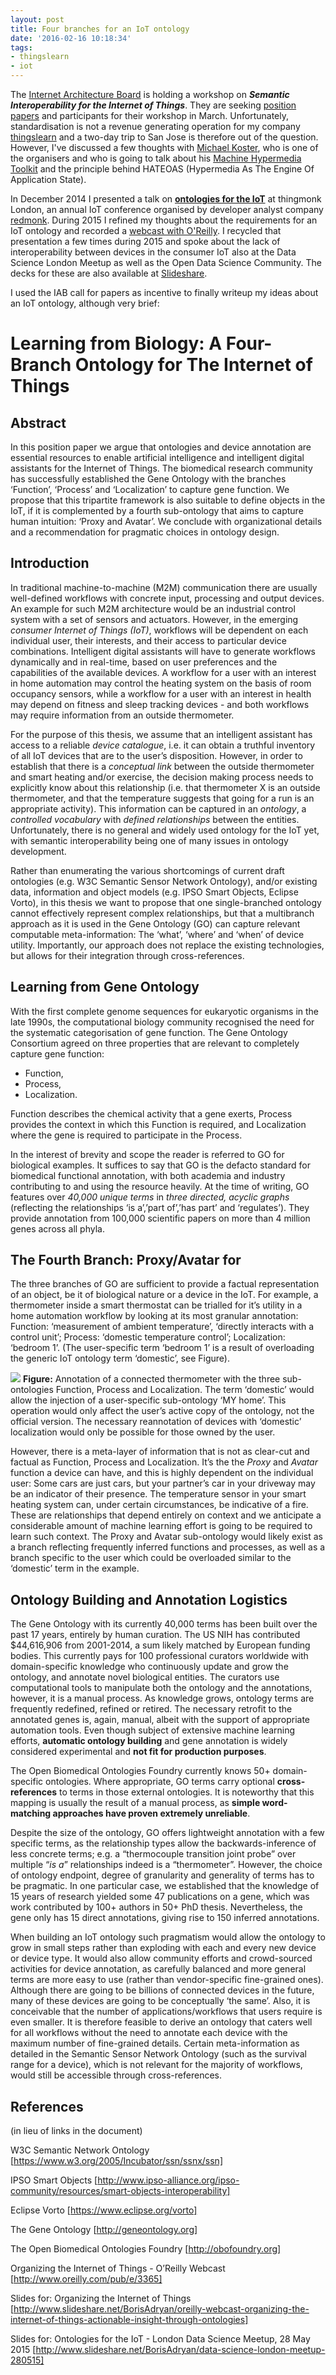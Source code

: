 ```yaml
---
layout: post
title: Four branches for an IoT ontology
date: '2016-02-16 10:18:34'
tags:
- thingslearn
- iot
---
```


The [Internet Architecture Board](https://www.iab.org) is holding a workshop on ***Semantic Interoperability for the Internet of Things***. They are seeking [position papers](https://www.iab.org/activities/workshops/iotsi/) and participants for their workshop in March. Unfortunately, standardisation is not a revenue generating operation for my company [thingslearn](http://wwww.thingslearn.com) and a two-day trip to San Jose is therefore out of the question. However, I've discussed a few thoughts with [Michael Koster](https://twitter.com/michaeljkoster), who is one of the organisers and who is going to talk about his [Machine Hypermedia Toolkit](https://github.com/connectIOT/HypermediaDemo/wiki/Overview) and the principle behind HATEOAS (Hypermedia As The Engine Of Application State).

In December 2014 I presented a talk on **[ontologies for the IoT](http://www.slideshare.net/BorisAdryan/thing-monk-borisadryan2014)** at thingmonk London, an annual IoT conference organised by developer analyst company [redmonk](http://redmonk.com). During 2015 I refined my thoughts about the requirements for an IoT ontology and recorded a [webcast with O'Reilly](http://www.oreilly.com/pub/e/3365). I recycled that presentation a few times during 2015 and spoke about the lack of interoperability between devices in the consumer IoT also at the Data Science London Meetup as well as the Open Data Science Community. The decks for these are also available at [Slideshare](http://www.slideshare.net/BorisAdryan).

I used the IAB call for papers as incentive to finally writeup my ideas about an IoT ontology, although very brief:

# Learning from Biology: A Four-Branch Ontology for The Internet of Things

## Abstract
In this position paper we argue that ontologies and device annotation are essential resources to enable artificial intelligence and intelligent digital assistants for the Internet of Things. The biomedical research community has successfully established the Gene Ontology with the branches ‘Function’, ‘Process’ and ‘Localization’ to capture gene function. We propose that this tripartite framework is also suitable to define objects in the IoT, if it is complemented by a fourth sub-ontology that aims to capture human intuition: ‘Proxy and Avatar’. We conclude with organizational details and a recommendation for pragmatic choices in ontology design.

## Introduction
In traditional machine-to-machine (M2M) communication there are usually well-defined workflows with concrete input, processing and output devices. An example for such M2M architecture would be an industrial control system with a set of sensors and actuators. However, in the emerging *consumer Internet of Things (IoT)*, workflows will be dependent on each individual user, their interests, and their access to particular device combinations. Intelligent digital assistants will have to generate workflows dynamically and in real-time, based on user preferences and the capabilities of the available devices. A workflow for a user with an interest in home automation may control the heating system on the basis of room occupancy sensors, while a workflow for a user with an interest in health may depend on fitness and sleep tracking devices - and both workflows may require information from an outside thermometer.

For the purpose of this thesis, we assume that an intelligent assistant has access to a reliable *device catalogue*, i.e. it can obtain a truthful inventory of all IoT devices that are to the user’s disposition. However, in order to establish that there is a *conceptual link* between the outside thermometer and smart heating and/or exercise, the decision making process needs to explicitly know about this relationship (i.e. that thermometer X is an outside thermometer, and that the temperature suggests that going for a run is an appropriate activity). This information can be captured in an *ontology*, a *controlled vocabulary* with *defined relationships* between the entities. Unfortunately, there is no general and widely used ontology for the IoT yet, with semantic interoperability being one of many issues in ontology development.

Rather than enumerating the various shortcomings of current draft ontologies (e.g. W3C Semantic Sensor Network Ontology), and/or existing data, information and object models (e.g. IPSO Smart Objects, Eclipse Vorto), in this thesis we want to propose that one single-branched ontology cannot effectively represent complex relationships, but that a multibranch approach as it is used in the Gene Ontology (GO) can capture relevant computable meta-information: The ‘what’, ‘where’ and ‘when’ of device utility. Importantly, our approach does not replace the existing technologies, but allows for their integration through cross-references.

## Learning from Gene Ontology
With the first complete genome sequences for eukaryotic organisms in the late 1990s, the computational biology community recognised the need for the systematic categorisation of gene function. The Gene Ontology Consortium agreed on three properties that are relevant to completely capture gene function:

* Function,
* Process,
* Localization.

Function describes the chemical activity that a gene exerts, Process provides the context in which this Function is required, and Localization where the gene is required to participate in the Process.

In the interest of brevity and scope the reader is referred to GO for biological examples. It suffices to say that GO is the defacto standard for biomedical functional annotation, with both academia and industry contributing to and using the resource heavily. At the time of writing, GO features over *40,000 unique *terms** in *three directed, acyclic graphs* (reflecting the relationships ‘is a’,’part of’,’has part’ and ‘regulates’). They provide annotation from 100,000 scientific papers on more than 4 million genes across all phyla.

## The Fourth Branch: Proxy/Avatar for
The three branches of GO are sufficient to provide a factual representation of an object, be it of biological nature or a device in the IoT. For example, a thermometer inside a smart thermostat can be trialled for it’s utility in a home automation workflow by looking at its most granular annotation: Function: ‘measurement of ambient temperature’, ‘directly interacts with a control unit’; Process: ‘domestic temperature control’; Localization: ‘bedroom 1’. (The user-specific term ‘bedroom 1’ is a result of overloading the generic IoT ontology term ‘domestic’, see Figure).<br>

![](/content/images/2016/02/exampleannot.png)
**Figure:** Annotation of a connected thermometer with the three sub-ontologies Function, Process and Localization. The term ‘domestic’ would allow the injection of a user-specific sub-ontology ‘MY home’. This operation would only affect the user’s active copy of the ontology, not the official version. The necessary reannotation of devices with ‘domestic’ localization would only be possible for those owned by the user.
<br>

However, there is a meta-layer of information that is not as clear-cut and factual as Function, Process and Localization. It’s the the *Proxy* and *Avatar* function a device can have, and this is highly dependent on the individual user: Some cars are just cars, but your partner’s car in your driveway may be an indicator of their presence. The temperature sensor in your smart heating system can, under certain circumstances, be indicative of a fire. These are relationships that depend entirely on context and we anticipate a considerable amount of machine learning effort is going to be required to learn such context. The Proxy and Avatar sub-ontology would likely exist as a branch reflecting frequently inferred functions and processes, as well as a branch specific to the user which could be overloaded similar to the ‘domestic’ term in the example.

## Ontology Building and Annotation Logistics
The Gene Ontology with its currently 40,000 terms has been built over the past 17 years, entirely by human curation. The US NIH has contributed $44,616,906 from 2001-2014, a sum likely matched by European funding bodies. This currently pays for 100 professional curators worldwide with domain-specific knowledge who continuously update and grow the ontology, and annotate novel biological entities. The curators use computational tools to manipulate both the ontology and the annotations, however, it is a manual process. As knowledge grows, ontology terms are frequently redefined, refined or retired. The necessary retrofit to the annotated genes is, again, manual, albeit with the support of appropriate automation tools. Even though subject of extensive machine learning efforts, **automatic ontology building** and gene annotation is widely considered experimental and **not fit for production purposes**.

The Open Biomedical Ontologies Foundry currently knows 50+ domain-specific ontologies. Where appropriate, GO terms carry optional **cross-references** to terms in those external ontologies. It is noteworthy that this mapping is usually the result of a manual process, as **simple word-matching approaches have proven extremely unreliable**.

Despite the size of the ontology, GO offers lightweight annotation with a few specific terms, as the relationship types allow the backwards-inference of less concrete terms; e.g. a “thermocouple transition joint probe” over multiple “*is a*” relationships indeed is a “thermometer”. However, the choice of ontology endpoint, degree of granularity and generality of terms has to be pragmatic. In one particular case, we established that the knowledge of 15 years of research yielded some 47 publications on a gene, which was work contributed by 100+ authors in 50+ PhD thesis. Nevertheless, the gene only has 15 direct annotations, giving rise to 150 inferred annotations.

When building an IoT ontology such pragmatism would allow the ontology to grow in small steps rather than exploding with each and every new device or device type. It would also allow community efforts and crowd-sourced activities for device annotation, as carefully balanced and more general terms are more easy to use (rather than vendor-specific fine-grained ones). Although there are going to be billions of connected devices in the future, many of these devices are going to be conceptually ‘the same’. Also, it is conceivable that the number of applications/workflows that users require is even smaller. It is therefore feasible to derive an ontology that caters well for all workflows without the need to annotate each device with the maximum number of fine-grained details. Certain meta-information as detailed in the Semantic Sensor Network Ontology (such as the survival range for a device), which is not relevant for the majority of workflows, would still be accessible through cross-references.

## References
(in lieu of links in the document)

W3C Semantic Network Ontology
[https://www.w3.org/2005/Incubator/ssn/ssnx/ssn]

IPSO Smart Objects
[http://www.ipso-alliance.org/ipso-community/resources/smart-objects-interoperability]

Eclipse Vorto
[https://www.eclipse.org/vorto]

The Gene Ontology
[http://geneontology.org]

The Open Biomedical Ontologies Foundry
[http://obofoundry.org]

Organizing the Internet of Things - O’Reilly Webcast
[http://www.oreilly.com/pub/e/3365]

Slides for: Organizing the Internet of Things
[http://www.slideshare.net/BorisAdryan/oreilly-webcast-organizing-the-internet-of-things-actionable-insight-through-ontologies]

Slides for: Ontologies for the IoT - London Data Science Meetup, 28 May 2015
[http://www.slideshare.net/BorisAdryan/data-science-london-meetup-280515]